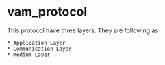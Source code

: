 # vam_protocol

This protocol have three layers. They are following as

    * Application Layer
    * Communication Layer
    * Medium Layer
